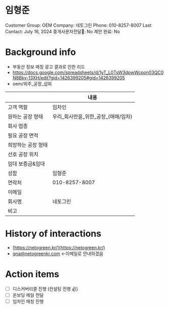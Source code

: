 # 임형준

Customer Group: OEM
Company: 네토그린
Phone: 010-8257-8007
Last Contact: July 16, 2024
중개사문자전달📩: No
제안 완료: No

# Background info

- 부동산 정보 매칭 광고 결과로 인한 리드
- https://docs.google.com/spreadsheets/d/1yT_L0TsW3dpwWcpon03QC0N8Bky-13XH/edit?gid=1426399205#gid=1426399205
- oem/외주_공장_섭외

|  | 내용 |
| --- | --- |
| 고객 역할 | 임차인 |
| 원하는 공장 형태 | 우리_회사만을_위한_공장_(매매/임차) |
| 회사 업종 |  |
| 필요 공장 면적 |  |
| 희망하는 공장 형태 |  |
| 선호 공장 위치 |  |
| 임대 보증금&임대 |  |
| 성함 | 임형준 |
| 연락처 | 010-8257-8007 |
| 이메일 |  |
| 회사명 | 네토그린 |
| 비고 |  |

# History of interactions

- [https://netogreen.kr/](https://netogreen.kr/)
- [qna@netogreenkr.com](mailto:qna@netogreenkr.com) ←이메일로 안내하겠음

# Action items

- [ ]  디스커버리콜 진행 (컨설팅 진행 必)
- [ ]  온보딩 메일 전달
- [ ]  임차인 매칭 진행